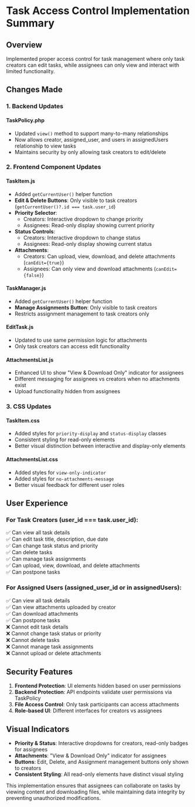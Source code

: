 # Task Access Control Implementation Summary

## Overview
Implemented proper access control for task management where only task creators can edit tasks, while assignees can only view and interact with limited functionality.

## Changes Made

### 1. Backend Updates

#### TaskPolicy.php
- Updated `view()` method to support many-to-many relationships
- Now allows creator, assigned_user, and users in assignedUsers relationship to view tasks
- Maintains security by only allowing task creators to edit/delete

### 2. Frontend Component Updates

#### TaskItem.js
- Added `getCurrentUser()` helper function
- **Edit & Delete Buttons**: Only visible to task creators (`getCurrentUser()?.id === task.user_id`)
- **Priority Selector**: 
  - Creators: Interactive dropdown to change priority
  - Assignees: Read-only display showing current priority
- **Status Controls**: 
  - Creators: Interactive dropdown to change status
  - Assignees: Read-only display showing current status
- **Attachments**: 
  - Creators: Can upload, view, download, and delete attachments (`canEdit={true}`)
  - Assignees: Can only view and download attachments (`canEdit={false}`)

#### TaskManager.js  
- Added `getCurrentUser()` helper function
- **Manage Assignments Button**: Only visible to task creators
- Restricts assignment management to task creators only

#### EditTask.js
- Updated to use same permission logic for attachments
- Only task creators can access edit functionality

#### AttachmentsList.js
- Enhanced UI to show "View & Download Only" indicator for assignees
- Different messaging for assignees vs creators when no attachments exist
- Upload functionality hidden from assignees

### 3. CSS Updates

#### TaskItem.css
- Added styles for `priority-display` and `status-display` classes
- Consistent styling for read-only elements
- Better visual distinction between interactive and display-only elements

#### AttachmentsList.css
- Added styles for `view-only-indicator`
- Added styles for `no-attachments-message`
- Better visual feedback for different user roles

## User Experience

### For Task Creators (user_id === task.user_id):
✅ Can view all task details  
✅ Can edit task title, description, due date  
✅ Can change task status and priority  
✅ Can delete tasks  
✅ Can manage task assignments  
✅ Can upload, view, download, and delete attachments  
✅ Can postpone tasks  

### For Assigned Users (assigned_user_id or in assignedUsers):
✅ Can view all task details  
✅ Can view attachments uploaded by creator  
✅ Can download attachments  
✅ Can postpone tasks  
❌ Cannot edit task details  
❌ Cannot change task status or priority  
❌ Cannot delete tasks  
❌ Cannot manage task assignments  
❌ Cannot upload or delete attachments  

## Security Features

1. **Frontend Protection**: UI elements hidden based on user permissions
2. **Backend Protection**: API endpoints validate user permissions via TaskPolicy
3. **File Access Control**: Only task participants can access attachments
4. **Role-based UI**: Different interfaces for creators vs assignees

## Visual Indicators

- **Priority & Status**: Interactive dropdowns for creators, read-only badges for assignees
- **Attachments**: "View & Download Only" indicator for assignees
- **Buttons**: Edit, Delete, and Assignment management buttons only shown to creators
- **Consistent Styling**: All read-only elements have distinct visual styling

This implementation ensures that assignees can collaborate on tasks by viewing content and downloading files, while maintaining data integrity by preventing unauthorized modifications.